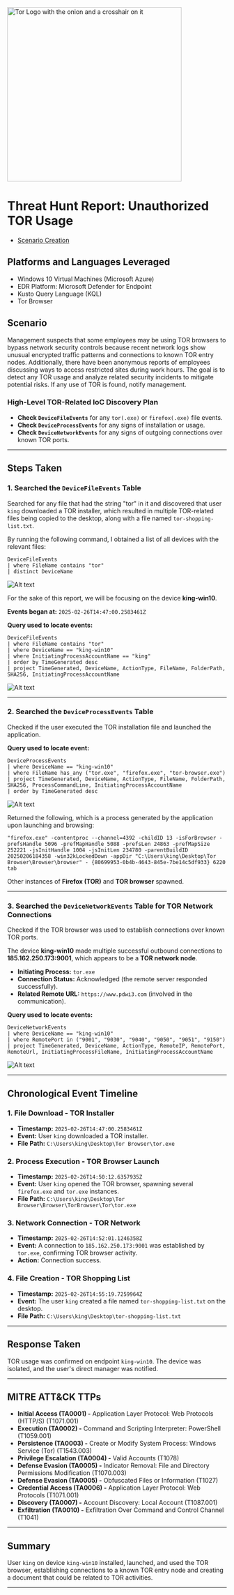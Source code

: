 <img width="400" src="https://github.com/user-attachments/assets/44bac428-01bb-4fe9-9d85-96cba7698bee" alt="Tor Logo with the onion and a crosshair on it"/>

# Threat Hunt Report: Unauthorized TOR Usage
- [Scenario Creation](https://github.com/K-ING-TECH/Threat-Hunt_TOR-Browser/blob/main/Threat-Hunting-Scenario_TOR-Event-Creation.md)

## Platforms and Languages Leveraged
- Windows 10 Virtual Machines (Microsoft Azure)
- EDR Platform: Microsoft Defender for Endpoint
- Kusto Query Language (KQL)
- Tor Browser

## Scenario

Management suspects that some employees may be using TOR browsers to bypass network security controls because recent network logs show unusual encrypted traffic patterns and connections to known TOR entry nodes. Additionally, there have been anonymous reports of employees discussing ways to access restricted sites during work hours. The goal is to detect any TOR usage and analyze related security incidents to mitigate potential risks. If any use of TOR is found, notify management.

### High-Level TOR-Related IoC Discovery Plan

- **Check `DeviceFileEvents`** for any `tor(.exe)` or `firefox(.exe)` file events.
- **Check `DeviceProcessEvents`** for any signs of installation or usage.
- **Check `DeviceNetworkEvents`** for any signs of outgoing connections over known TOR ports.

---

## Steps Taken

### 1. Searched the `DeviceFileEvents` Table

Searched for any file that had the string "tor" in it and discovered that user `king` downloaded a TOR installer, which resulted in multiple TOR-related files being copied to the desktop, along with a file named `tor-shopping-list.txt`.

By running the following command, I obtained a list of all devices with the relevant files:

```kql
DeviceFileEvents
| where FileName contains "tor"
| distinct DeviceName
```

![Alt text](https://github.com/K-ING-TECH/Threat-Hunt_TOR-Browser/blob/main/tor1.png)


For the sake of this report, we will be focusing on the device **king-win10**.

**Events began at:** `2025-02-26T14:47:00.2583461Z`

**Query used to locate events:**

```kql
DeviceFileEvents
| where FileName contains "tor"
| where DeviceName == "king-win10"
| where InitiatingProcessAccountName == "king"
| order by TimeGenerated desc 
| project TimeGenerated, DeviceName, ActionType, FileName, FolderPath, SHA256, InitiatingProcessAccountName
```

![Alt text](https://github.com/K-ING-TECH/Threat-Hunt_TOR-Browser/blob/main/tor2.png)


---

### 2. Searched the `DeviceProcessEvents` Table

Checked if the user executed the TOR installation file and launched the application.

**Query used to locate event:**

```kql
DeviceProcessEvents
| where DeviceName == "king-win10"
| where FileName has_any ("tor.exe", "firefox.exe", "tor-browser.exe")
| project TimeGenerated, DeviceName, ActionType, FileName, FolderPath, SHA256, ProcessCommandLine, InitiatingProcessAccountName
| order by TimeGenerated desc
```

![Alt text](https://github.com/K-ING-TECH/Threat-Hunt_TOR-Browser/blob/main/tor3.png)


Returned the following, which is a process generated by the application upon launching and browsing:

```
"firefox.exe" -contentproc --channel=4392 -childID 13 -isForBrowser -prefsHandle 5096 -prefMapHandle 5088 -prefsLen 24863 -prefMapSize 252221 -jsInitHandle 1004 -jsInitLen 234780 -parentBuildID 20250206184358 -win32kLockedDown -appDir "C:\Users\king\Desktop\Tor Browser\Browser\browser" - {80699953-0b4b-4643-845e-7be14c5df933} 6220  tab
```

Other instances of **Firefox (TOR)** and **TOR browser** spawned.

---

### 3. Searched the `DeviceNetworkEvents` Table for TOR Network Connections

Checked if the TOR browser was used to establish connections over known TOR ports.

The device **king-win10** made multiple successful outbound connections to **185.162.250.173:9001**, which appears to be a **TOR network node**.
- **Initiating Process:** `tor.exe`
- **Connection Status:** Acknowledged (the remote server responded successfully).
- **Related Remote URL:** `https://www.pdwi3.com` (involved in the communication).

**Query used to locate events:**

```kql
DeviceNetworkEvents
| where DeviceName == "king-win10"
| where RemotePort in ("9001", "9030", "9040", "9050", "9051", "9150")
| project TimeGenerated, DeviceName, ActionType, RemoteIP, RemotePort, RemoteUrl, InitiatingProcessFileName, InitiatingProcessAccountName
```

![Alt text](https://github.com/K-ING-TECH/Threat-Hunt_TOR-Browser/blob/main/tor4.png)


---

## Chronological Event Timeline

### 1. File Download - TOR Installer
- **Timestamp:** `2025-02-26T14:47:00.2583461Z`
- **Event:** User `king` downloaded a TOR installer.
- **File Path:** `C:\Users\king\Desktop\Tor Browser\tor.exe`

### 2. Process Execution - TOR Browser Launch
- **Timestamp:** `2025-02-26T14:50:12.6357935Z`
- **Event:** User `king` opened the TOR browser, spawning several `firefox.exe` and `tor.exe` instances.
- **File Path:** `C:\Users\king\Desktop\Tor Browser\Browser\TorBrowser\Tor\tor.exe`

### 3. Network Connection - TOR Network
- **Timestamp:** `2025-02-26T14:52:01.1246358Z`
- **Event:** A connection to `185.162.250.173:9001` was established by `tor.exe`, confirming TOR browser activity.
- **Action:** Connection success.

### 4. File Creation - TOR Shopping List
- **Timestamp:** `2025-02-26T14:55:19.7259964Z`
- **Event:** The user `king` created a file named `tor-shopping-list.txt` on the desktop.
- **File Path:** `C:\Users\king\Desktop\tor-shopping-list.txt`

---
## Response Taken

TOR usage was confirmed on endpoint `king-win10`. The device was isolated, and the user's direct manager was notified.

---
## MITRE ATT&CK TTPs
- **Initial Access (TA0001) -** Application Layer Protocol: Web Protocols (HTTP/S) (T1071.001)
- **Execution (TA0002) -** Command and Scripting Interpreter: PowerShell (T1059.001)
- **Persistence (TA0003) -** Create or Modify System Process: Windows Service (Tor) (T1543.003)
- **Privilege Escalation (TA0004) -** Valid Accounts (T1078)
- **Defense Evasion (TA0005) -** Indicator Removal: File and Directory Permissions Modification (T1070.003)
- **Defense Evasion (TA0005) -** Obfuscated Files or Information (T1027)
- **Credential Access (TA0006) -** Application Layer Protocol: Web Protocols (T1071.001)
- **Discovery (TA0007) -** Account Discovery: Local Account (T1087.001)
- **Exfiltration (TA0010) -** Exfiltration Over Command and Control Channel (T1041)


---
## Summary

User `king` on device `king-win10` installed, launched, and used the TOR browser, establishing connections to a known TOR entry node and creating a document that could be related to TOR activities.

---

